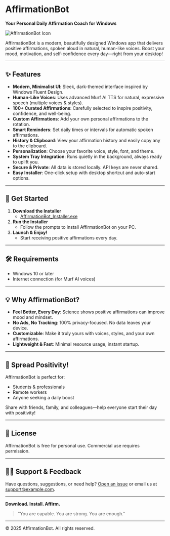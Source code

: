 # AffirmationBot

**Your Personal Daily Affirmation Coach for Windows**

![AffirmationBot Icon](icon.ico)

AffirmationBot is a modern, beautifully designed Windows app that delivers positive affirmations, spoken aloud in natural, human-like voices. Boost your mood, motivation, and self-confidence every day—right from your desktop!

---

## ✨ Features

- **Modern, Minimalist UI**: Sleek, dark-themed interface inspired by Windows Fluent Design.
- **Human-Like Voices**: Uses advanced Murf AI TTS for natural, expressive speech (multiple voices & styles).
- **100+ Curated Affirmations**: Carefully selected to inspire positivity, confidence, and well-being.
- **Custom Affirmations**: Add your own personal affirmations to the rotation.
- **Smart Reminders**: Set daily times or intervals for automatic spoken affirmations.
- **History & Clipboard**: View your affirmation history and easily copy any to the clipboard.
- **Personalization**: Choose your favorite voice, style, font, and theme.
- **System Tray Integration**: Runs quietly in the background, always ready to uplift you.
- **Secure & Private**: All data is stored locally. API keys are never shared.
- **Easy Installer**: One-click setup with desktop shortcut and auto-start options.

---

## 🚀 Get Started

1. **Download the Installer**
   - [AffirmationBot_Installer.exe](dist/AffirmationBot_Installer.exe)
2. **Run the Installer**
   - Follow the prompts to install AffirmationBot on your PC.
3. **Launch & Enjoy!**
   - Start receiving positive affirmations every day.

---

## 🛠️ Requirements
- Windows 10 or later
- Internet connection (for Murf AI voices)

---

## 💡 Why AffirmationBot?
- **Feel Better, Every Day**: Science shows positive affirmations can improve mood and mindset.
- **No Ads, No Tracking**: 100% privacy-focused. No data leaves your device.
- **Customizable**: Make it truly yours with voices, styles, and your own affirmations.
- **Lightweight & Fast**: Minimal resource usage, instant startup.

---

## 📣 Spread Positivity!
AffirmationBot is perfect for:
- Students & professionals
- Remote workers
- Anyone seeking a daily boost

Share with friends, family, and colleagues—help everyone start their day with positivity!

---

## 📝 License
AffirmationBot is free for personal use. Commercial use requires permission.

---

## 🙋‍♂️ Support & Feedback
Have questions, suggestions, or need help? [Open an issue](https://github.com/yourusername/affirmationbot/issues) or email us at support@example.com.

---

**Download. Install. Affirm.**

> "You are capable. You are strong. You are enough."

---

© 2025 AffirmationBot. All rights reserved.
